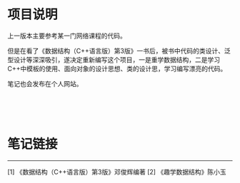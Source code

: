 # 项目说明
上一版本主要参考某一门网络课程的代码。

但是在看了《数据结构（C++语言版）第3版》一书后，被书中代码的类设计、泛型设计等深深吸引，遂决定重新编写这个项目，一是重学数据结构，二是学习C++中模板的使用、面向对象的设计思想、类的设计思，学习编写漂亮的代码。

笔记也会发布在个人网站。

<br><br><br>

# 笔记链接


------
[1] 《数据结构（C++语言版）第3版》邓俊辉编著
[2] 《趣学数据结构》陈小玉